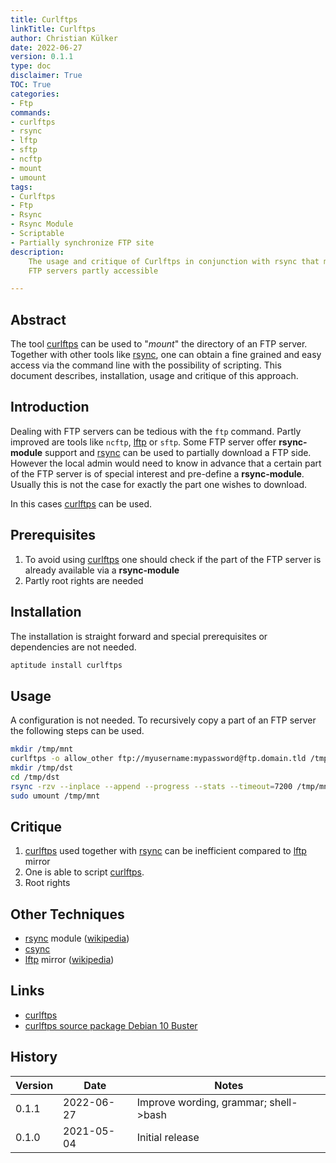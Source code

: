 ```yaml
---
title: Curlftps
linkTitle: Curlftps
author: Christian Külker
date: 2022-06-27
version: 0.1.1
type: doc
disclaimer: True
TOC: True
categories:
- Ftp
commands:
- curlftps
- rsync
- lftp
- sftp
- ncftp
- mount
- umount
tags:
- Curlftps
- Ftp
- Rsync
- Rsync Module
- Scriptable
- Partially synchronize FTP site
description:
    The usage and critique of Curlftps in conjunction with rsync that makes
    FTP servers partly accessible

---
```


## Abstract

The tool [curlftps] can be used to "_mount_" the directory of an FTP server.
Together with other tools like [rsync], one can obtain a fine grained and easy
access via the command line with the possibility of scripting. This document
describes, installation, usage and critique of this approach.

## Introduction

Dealing with FTP servers can be tedious with the `ftp` command. Partly improved
are tools like `ncftp`, [lftp] or `sftp`. Some FTP server offer
__rsync-module__ support and [rsync] can be used to partially download a FTP
side. However the local admin would need to know in advance that a certain
part of the FTP server is of special interest and pre-define a
__rsync-module__. Usually this is not the case for exactly the part one wishes
to download.

In this cases [curlftps] can be used.

## Prerequisites

1. To avoid using [curlftps] one should check if the part of the FTP server is
   already available via a __rsync-module__
2. Partly root rights are needed

## Installation

The installation is straight forward and special prerequisites or dependencies
are not needed.

```bash
aptitude install curlftps
```

## Usage

A configuration is not needed. To recursively copy a part of an FTP server
the following steps can be used.

```bash
mkdir /tmp/mnt
curlftps -o allow_other ftp://myusername:mypassword@ftp.domain.tld /tmp/mnt
mkdir /tmp/dst
cd /tmp/dst
rsync -rzv --inplace --append --progress --stats --timeout=7200 /tmp/mnt/somedir .
sudo umount /tmp/mnt
```

## Critique

1. [curlftps] used together with [rsync] can be inefficient compared to [lftp]
   mirror
2. One is able to script [curlftps].
3. Root rights

## Other Techniques

- [rsync] module ([wikipedia][rsync wikipedia])
- [csync]
- [lftp] mirror ([wikipedia][lftp wikipedia])

## Links

- [curlftps]
- [curlftps source package Debian 10 Buster]

## History

| Version | Date       | Notes                                                |
| ------- | ---------- | ---------------------------------------------------- |
| 0.1.1   | 2022-06-27 | Improve wording, grammar; shell->bash                |
| 0.1.0   | 2021-05-04 | Initial release                                      |

[csync]: https://csync.org/
[lftp]: https://lftp.yar.ru/
[lftp wikipedia]: https://en.wikipedia.org/wiki/Lftp
[rsync]: https://rsync.samba.org/
[rsync wikipedia]: https://en.wikipedia.org/wiki/Rsync
[curlftps]: http://curlftpfs.sourceforge.net/
[curlftps source package debian 10 buster]: https://packages.debian.org/source/buster/curlftpfs

